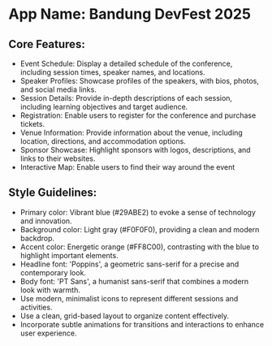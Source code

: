 # **App Name**: Bandung DevFest 2025

## Core Features:

- Event Schedule: Display a detailed schedule of the conference, including session times, speaker names, and locations.
- Speaker Profiles: Showcase profiles of the speakers, with bios, photos, and social media links.
- Session Details: Provide in-depth descriptions of each session, including learning objectives and target audience.
- Registration: Enable users to register for the conference and purchase tickets.
- Venue Information: Provide information about the venue, including location, directions, and accommodation options.
- Sponsor Showcase: Highlight sponsors with logos, descriptions, and links to their websites.
- Interactive Map: Enable users to find their way around the event

## Style Guidelines:

- Primary color: Vibrant blue (#29ABE2) to evoke a sense of technology and innovation.
- Background color: Light gray (#F0F0F0), providing a clean and modern backdrop.
- Accent color: Energetic orange (#FF8C00), contrasting with the blue to highlight important elements.
- Headline font: 'Poppins', a geometric sans-serif for a precise and contemporary look.
- Body font: 'PT Sans', a humanist sans-serif that combines a modern look with warmth.
- Use modern, minimalist icons to represent different sessions and activities.
- Use a clean, grid-based layout to organize content effectively.
- Incorporate subtle animations for transitions and interactions to enhance user experience.